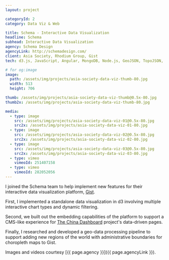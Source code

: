 ```yaml
---
layout: project

categoryId: 2
category: Data Viz & Web

title: Schema - Interactive Data Visualization
headline: Schema
subhead: Interactive Data Visualization
agency: Schema Design
agencyLink: http://schemadesign.com/
client: Asia Society, Rhodium Group, Gist
tech: d3.js, JavaScript, Angular, MongoDB, Node.js, GeoJSON, TopoJSON, QGIS, OpenStreetMap

# for og:image
image:
  path: /assets/img/projects/asia-society-data-viz-thumb-80.jpg
  width: 513
  height: 706

thumb: /assets/img/projects/asia-society-data-viz-thumb@0.5x-80.jpg
thumb2x: /assets/img/projects/asia-society-data-viz-thumb-80.jpg

media:
  - type: image
    src: /assets/img/projects/asia-society-data-viz-01@0.5x-80.jpg
    src2x: /assets/img/projects/asia-society-data-viz-01-80.jpg
  - type: image
    src: /assets/img/projects/asia-society-data-viz-02@0.5x-80.jpg
    src2x: /assets/img/projects/asia-society-data-viz-02-80.jpg
  - type: image
    src: /assets/img/projects/asia-society-data-viz-03@0.5x-80.jpg
    src2x: /assets/img/projects/asia-society-data-viz-03-80.jpg
  - type: vimeo
    vimeoId: 251407158
  - type: vimeo
    vimeoId: 282052056
---
```


I joined the Schema team to help implement new features for their interactive data visualization platform, [Gist](https://www.gistapp.com/).

First, I implemented a standalone data visualization in d3 involving multiple interactive chart types and dynamic filtering.

Second, we built out the embedding capabilities of the platform to support a CMS-like experience for [The China Dashboard](https://www.schemadesign.com/work/china-dashboard) project's data-driven pages.

Finally, I researched and developed a geo-data processing pipeline to support adding new regions of the world with administrative boundaries for choropleth maps to Gist.

Images and videos courtesy [{{ page.agency }}]({{ page.agencyLink }}).
